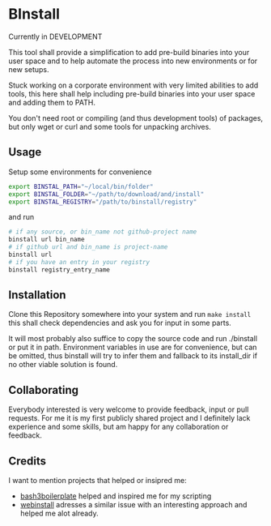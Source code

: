 # BInstall

Currently in DEVELOPMENT

This tool shall provide a simplification to add pre-build binaries into your user space and to
help automate the process into new environments or for new setups.

Stuck working on a corporate environment with very limited abilities to add tools, this here shall
help including pre-build binaries into your user space and adding them to PATH.

You don't need root or compiling (and thus development tools) of packages, but only wget or curl and
some tools for unpacking archives.

## Usage

Setup some environments for convenience

```bash
export BINSTAL_PATH="~/local/bin/folder"
export BINSTAL_FOLDER="~/path/to/download/and/install"
export BINSTAL_REGISTRY="/path/to/binstall/registry"
```

and run 
```bash
# if any source, or bin_name not github-project name
binstall url bin_name
# if github url and bin_name is project-name
binstall url
# if you have an entry in your registry
binstall registry_entry_name
```

## Installation

Clone this Repository somewhere into your system and run `make install` this shall check dependencies
and ask you for input in some parts.

It will most probably also suffice to copy the source code and run ./binstall or put it in path.
Environment variables in use are for convenience, but can be omitted, thus binstall will try to infer
them and fallback to its install\_dir if no other viable solution is found.

## Collaborating

Everybody interested is very welcome to provide feedback, input or pull requests.
For me it is my first publicly shared project and I definitely lack experience and some skills, but
am happy for any collaboration or feedback.

## Credits

I want to mention projects that helped or insipred me:

- [bash3boilerplate](https://bash3boilerplate.sh/) helped and inspired me for my scripting
- [webinstall](https://webinstall.dev/) adresses a similar issue with an interesting approach and
helped me alot already.
